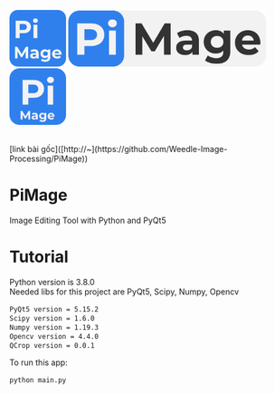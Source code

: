 <p float="left">
  <img alt="PiMageIcon0" src="./GUI/pimage_0.png" width=100 />
  <img alt="PiMageIcon1" src="./GUI/pimage_1.png" width=350 />
  <img alt="PiMageIcon2" src="./GUI/pimage_2.png" width=100 />
</p>
</br>
[link bài gốc]([http://~](https://github.com/Weedle-Image-Processing/PiMage))

# PiMage

Image Editing Tool with Python and PyQt5

# Tutorial

Python version is 3.8.0 </br>
Needed libs for this project are PyQt5, Scipy, Numpy, Opencv </br>

```
PyQt5 version = 5.15.2
Scipy version = 1.6.0
Numpy version = 1.19.3
Opencv version = 4.4.0
QCrop version = 0.0.1
```

To run this app:

```
python main.py
```




